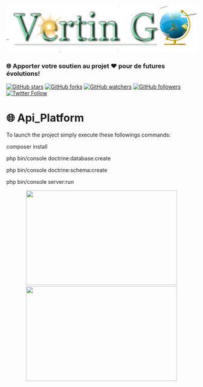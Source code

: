 ![Image](https://raw.githubusercontent.com/vertingo/Easy_Admin_YouTube_Newsletter_Firebase/master/web/assets/images/github/vertin_go_website.jpg)
### 🌐 Apporter votre soutien au projet :heart: pour de futures évolutions!
[![GitHub stars](https://img.shields.io/github/stars/vertingo/screenshott.svg?style=social&label=Star)](https://github.com/vertingo/Api_Platform) [![GitHub forks](https://img.shields.io/github/forks/vertingo/screenshott.svg?style=social&label=Fork)](https://github.com/vertingo/Api_Platform/fork) [![GitHub watchers](https://img.shields.io/github/watchers/vertingo/screenshott.svg?style=social&label=Watch)](https://github.com/vertingo/Api_Platform) [![GitHub followers](https://img.shields.io/github/followers/vertingo.svg?style=social&label=Follow)](https://github.com/vertingo)
[![Twitter Follow](https://img.shields.io/twitter/follow/Vertin_Go.svg?style=social)](https://twitter.com/Vertin_Go)

# 🌐 Api_Platform

To launch the project simply execute these followings commands:

composer install

php bin/console doctrine:database:create

php bin/console doctrine:schema:create

php bin/console server:run


<p align="center">
  <a href="https://www.youtube.com/channel/UC2g_-ipVjit6ZlACPWG4JvA?sub_confirmation=1"><img src="https://raw.githubusercontent.com/vertingo/easy-admin-youtube-newsletter-firebase/master/web/assets/images/reseaux-sociaux/youtube2.png" width="400" height="250"/></a>
  <a href="https://www.facebook.com/vertingo/"><img src="https://raw.githubusercontent.com/vertingo/easy-admin-youtube-newsletter-firebase/master/web/assets/images/reseaux-sociaux/rejoins_nous.png" width="400" height="250"/></a>
</p>

